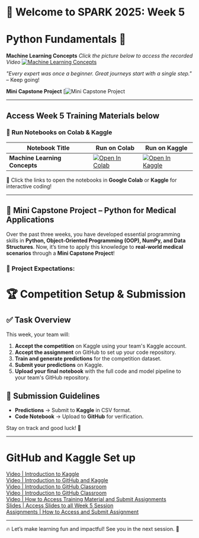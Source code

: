 
# 🚀 Welcome to SPARK 2025: Week 5 
# Python Fundamentals 🐍 
**Machine Learning Concepts** _Click the picture below to access the recorded Video_
[![Machine Learning Concepts]()]() 

*"Every expert was once a beginner. Great journeys start with a single step."* – Keep going!  

**Mini Capstone Project**
[![Mini Capstone Project](https://www.kaggle.com/t/d73b869f72674ccdb0bca1e194ed9c4f)

---

## **Access Week 5 Training Materials below**
### 📖 Run Notebooks on Colab & Kaggle  

| Notebook Title | Run on Colab | Run on Kaggle |
|---------------|-------------|--------------|
| **Machine Learning Concepts** | [![Open In Colab](https://colab.research.google.com/assets/colab-badge.svg)](https://colab.research.google.com/drive/1XUUsGhx26sULzwQw4tEqxjMc-WmCD3WY?usp=sharing) | [![Open In Kaggle](https://kaggle.com/static/images/open-in-kaggle.svg)](https://www.kaggle.com/code/aondonamoses/machine-learning-concepts) |


🚀 Click the links to open the notebooks in **Google Colab** or **Kaggle** for interactive coding!

---
## 🏥 Mini Capstone Project – Python for Medical Applications  

Over the past three weeks, you have developed essential programming skills in **Python, Object-Oriented Programming (OOP), NumPy, and Data Structures**. Now, it’s time to apply this knowledge to **real-world medical scenarios** through a **Mini Capstone Project**!  

### 🎯 **Project Expectations:**  
# 🏆 Competition Setup & Submission  

## ✅ Task Overview  
This week, your team will:  
1. **Accept the competition** on Kaggle using your team's Kaggle account.  
2. **Accept the assignment** on GitHub to set up your code repository.  
3. **Train and generate predictions** for the competition dataset.  
4. **Submit your predictions** on Kaggle.  
5. **Upload your final notebook** with the full code and model pipeline to your team's GitHub repository.  

## 📌 Submission Guidelines  
- **Predictions** → Submit to **Kaggle** in CSV format.  
- **Code Notebook** → Upload to **GitHub** for verification.  

Stay on track and good luck! 🚀  

---

# GitHub and Kaggle Set up
[Video | Introduction to Kaggle](https://youtu.be/0nKvu6x9dU4)    
[Video | Introduction to GitHub and Kaggle](https://youtu.be/XFfogAFQUPY)     
[Video | Introduction to GitHub Classroom](https://youtu.be/fkEFcZu9ItQ)   
[Video | Introduction to GitHub Classroom](https://youtu.be/fkEFcZu9ItQ)   
[Video | How to Access Training Material and Submit Assignments](https://youtu.be/_qSnp0ScHpk)   
[Slides | Access Slides to all Week 5 Session](https://github.com/SPARK-Academy-2025/SPARK-2025/tree/main/SPARK%202025%3A%20Week%202%20-%20Python%20Basics%20%26%20NumPy/Week%202%3A%20Slides)   
[Assignments | How to Access and Submit Assignment](https://classroom.github.com/a/_RCX3LWo)

---
🔥 Let’s make learning fun and impactful! See you in the next session. 🚀  



